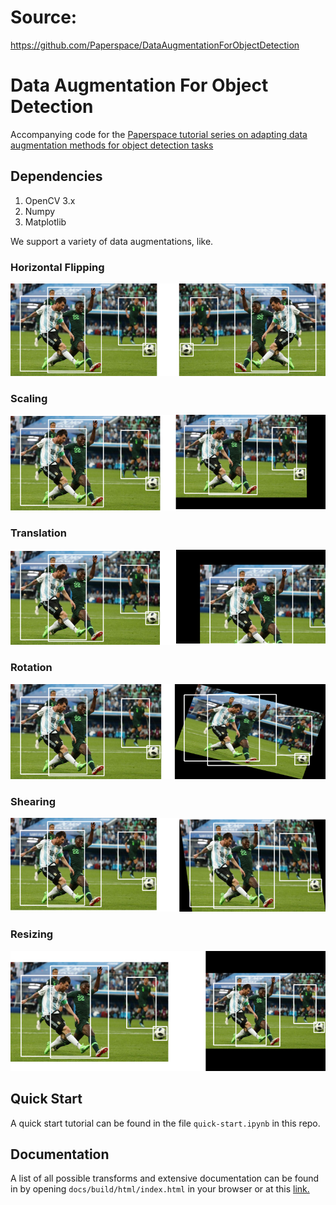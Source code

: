 # Source:
https://github.com/Paperspace/DataAugmentationForObjectDetection

# Data Augmentation For Object Detection

Accompanying code for the [Paperspace tutorial series on adapting data augmentation methods for object detection tasks](https://blog.paperspace.com/data-augmentation-for-bounding-boxes/)

## Dependencies
1. OpenCV 3.x
2. Numpy
3. Matplotlib

We support a variety of data augmentations, like.

### Horizontal Flipping
![Horizontal Flip](Images/hflip.png)

### Scaling
![Scaling](Images/scale_aug.png)

### Translation
![Translation](Images/transl_aug.png)

### Rotation
![Rotation](Images/rotate.png)

### Shearing
![Shearing](Images/shear_box.png)

### Resizing
![Resizing](Images/resize.png)


## Quick Start
A quick start tutorial can be found in the file `quick-start.ipynb` in this repo.

## Documentation
A list of all possible transforms and extensive documentation can be found in by opening `docs/build/html/index.html` in your browser or at this [link.](https://augmentationlib.paperspace.com/)
